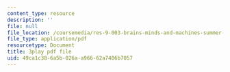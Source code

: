 ```yaml
---
content_type: resource
description: ''
file: null
file_location: /coursemedia/res-9-003-brains-minds-and-machines-summer-course-summer-2015/49ca1c386a5b026aa96662a7406b7057_7XvgBI2KV28.pdf
file_type: application/pdf
resourcetype: Document
title: 3play pdf file
uid: 49ca1c38-6a5b-026a-a966-62a7406b7057
---
```

